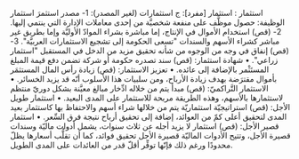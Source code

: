 استثمار : استثمار [مفرد]: ج استثمارات (لغير المصدر):
1- مصدر استثمرَ استثمار الوظيفة: حصول موظَّف على منفعة شخصيَّة من إحدى معاملات الإدارة التي ينتمي إليها.
2- (قص) استخدام الأموال في الإنتاج، إما مباشرة بشراء الموادّ الأوليَّة وإما بطريق غير مباشر كشراء الأسهم والسندات "تسعى الحكومة إلى تشجيع الاستثمارات العربيَّة".
3- (قص) إنفاق في وجه من الوجوه من شأنه تحقيق مزيد من الدخل في المستقبل "استثمار زراعي".
• شهادة استثمار: (قص) سند تصدره حكومة أو شركة تضمن دفع قيمة المبلغ المستَثْمر بالإضافة إلى عائده.
• تعزيز الاستثمار: (قص) زيادة رأس المال المستثمَر بأموال مقترَضة بهدف زيادة الأرباح، ومن سلبيات هذا الأسلوب أنّه قد يزيد الخسائر.
• الاستثمار التَّراكميّ: (قص) مبدأ يتم من خلاله ادِّخار مبالغ معيَّنة بشكل دوريّ منتظم لاستثمارها بالأسهم، وهذه الطريقة مربحة للاستثمار على المدى البعيد.
• استثمار طويل الأجل: (قص) استراتيجيّة استثماريّة يتم من خلالها شراء أسهم والاحتفاظ بها كاستثمار بعيد المدى لتحقيق أعلى كمّ من العوائد، إضافة إلى تحقيق أرباح نتيجة فرق السِّعر.
• استثمار قصير الأجل: (قص) استثمار لا يزيد أجله عن ثلاث سنوات، يشمل أدوات ماليّة وسندات قصيرة الأجل، وتتيح الأدوات الماليّة قصيرة الأجل تحقيق فوائد، كما أن تقلُّب أسعارها يظلّ محدودًا ورغم ذلك فإنّها توفِّر أقلّ قدر من العائدات على المدى الطويل.